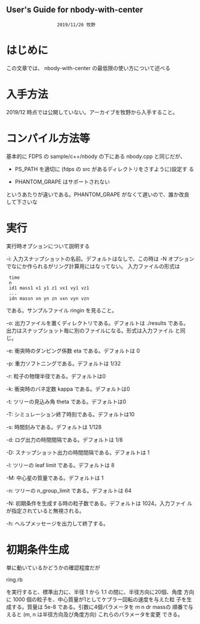 User's Guide for nbody-with-center
----
                       2019/11/26 牧野

# はじめに

この文章では、 nbody-with-center の最低限の使い方について述べる

# 入手方法

2019/12 時点では公開していない。アーカイブを牧野から入手すること。

# コンパイル方法等

基本的に FDPS の sample/c++/nbody の下にある nbody.cpp と同じだが、

* PS_PATH を適切に (fdps の src があるディレクトリをさすように)設定す
  る
  
* PHANTOM_GRAPE はサポートされない

というあたりが違いである。PHANTOM_GRAPE がなくて遅いので、誰か改良して下さいな

# 実行

実行時オプションについて説明する

 -i: 入力スナップショットの名前。デフォルトはなしで、この時は
     -N オプションでなにか作られるがリング計算用にはなってない。
     入力ファイルの形式は

     time
     n
     id1 mass1 x1 y1 z1 vx1 vy1 vz1
     ...
     idn massn xn yn zn vxn vyn vzn

である。サンプルファイル ringin を見ること。

 -o: 出力ファイルを置くディレクトリである。デフォルトは ./results である。
     出力はスナップショット毎に別のファイルになる。形式は入力ファイル
     と同じ。

 -e: 衝突時のダンピング係数 eta である。デフォルトは 0

 -p: 重力ソフトニングである。デフォルトは 1/32
 
 -r: 粒子の物理半径である。デフォルトは0

 -k: 衝突時のバネ定数 kappa である。デフォルトは0

 -t: ツリーの見込み角 theta である。デフォルトは0

 -T: シミュレーション終了時刻である。デフォルトは10

 -s: 時間刻みである。デフォルトは 1/128

 -d: ログ出力の時間間隔である。デフォルトは 1/8
 
 -D: スナップショット出力の時間間隔である。デフォルトは 1
 
 -l: ツリーの leaf limit である。デフォルトは 8
 
 -M: 中心星の質量である。デフォルトは 1
 
 -n: ツリーの n_group_limit である。デフォルトは 64
 
 -N: 初期条件を生成する時の粒子数である。デフォルトは 1024。入力ファイ
     ルが指定されていると無視される。
     
  -h: ヘルプメッセージを出力して終了する。


# 初期条件生成

単に動いているかどうかの確認程度だが

 ring.rb

を実行すると、標準出力に、半径 1 から 1.1 の間に、半径方向に20個、角度
方向に 1000 個の粒子を、中心質量が1としてケプラー回転の速度を与えた粒
子を生成する。質量は 5e-8 である。引数に4個パラメータを m n dr massの
順番で与えると (m, n は半径方向及び角度方向) これらのパラメータを変更
できる。




